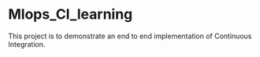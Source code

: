 # Mlops_CI_learning
This project is to demonstrate an end to end implementation of Continuous Integration.
